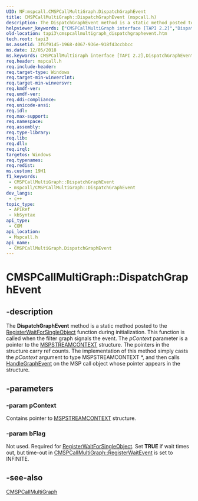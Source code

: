 ```yaml
---
UID: NF:mspcall.CMSPCallMultiGraph.DispatchGraphEvent
title: CMSPCallMultiGraph::DispatchGraphEvent (mspcall.h)
description: The DispatchGraphEvent method is a static method posted to the RegisterWaitForSingleObject function during initialization.
helpviewer_keywords: ["CMSPCallMultiGraph interface [TAPI 2.2]","DispatchGraphEvent method","CMSPCallMultiGraph.DispatchGraphEvent","CMSPCallMultiGraph::DispatchGraphEvent","DispatchGraphEvent","DispatchGraphEvent method [TAPI 2.2]","DispatchGraphEvent method [TAPI 2.2]","CMSPCallMultiGraph interface","_tapi3_cmspcallmultigraph_dispatchgraphevent","mspcall/CMSPCallMultiGraph::DispatchGraphEvent","tapi3.cmspcallmultigraph_dispatchgraphevent"]
old-location: tapi3\cmspcallmultigraph_dispatchgraphevent.htm
tech.root: tapi3
ms.assetid: 3f6f9145-1968-4067-936e-918f43ccbbcc
ms.date: 12/05/2018
ms.keywords: CMSPCallMultiGraph interface [TAPI 2.2],DispatchGraphEvent method, CMSPCallMultiGraph.DispatchGraphEvent, CMSPCallMultiGraph::DispatchGraphEvent, DispatchGraphEvent, DispatchGraphEvent method [TAPI 2.2], DispatchGraphEvent method [TAPI 2.2],CMSPCallMultiGraph interface, _tapi3_cmspcallmultigraph_dispatchgraphevent, mspcall/CMSPCallMultiGraph::DispatchGraphEvent, tapi3.cmspcallmultigraph_dispatchgraphevent
req.header: mspcall.h
req.include-header: 
req.target-type: Windows
req.target-min-winverclnt: 
req.target-min-winversvr: 
req.kmdf-ver: 
req.umdf-ver: 
req.ddi-compliance: 
req.unicode-ansi: 
req.idl: 
req.max-support: 
req.namespace: 
req.assembly: 
req.type-library: 
req.lib: 
req.dll: 
req.irql: 
targetos: Windows
req.typenames: 
req.redist: 
ms.custom: 19H1
f1_keywords:
 - CMSPCallMultiGraph::DispatchGraphEvent
 - mspcall/CMSPCallMultiGraph::DispatchGraphEvent
dev_langs:
 - c++
topic_type:
 - APIRef
 - kbSyntax
api_type:
 - COM
api_location:
 - Mspcall.h
api_name:
 - CMSPCallMultiGraph.DispatchGraphEvent
---
```


# CMSPCallMultiGraph::DispatchGraphEvent


## -description

The 
<b>DispatchGraphEvent</b> method is a static method posted to the 
<a href="https://docs.microsoft.com/windows/desktop/api/winbase/nf-winbase-registerwaitforsingleobject">RegisterWaitForSingleObject</a> function during initialization. This function is called when the filter graph signals the event. The <i>pContext</i> parameter is a pointer to the 
<a href="https://docs.microsoft.com/previous-versions/windows/desktop/legacy/ms733448(v=vs.85)">MSPSTREAMCONTEXT</a> structure. The pointers in the structure carry ref counts. The implementation of this method simply casts the <i>pContext</i> argument to type MSPSTREAMCONTEXT *, and then calls 
<a href="https://docs.microsoft.com/windows/desktop/api/mspcall/nf-mspcall-cmspcallmultigraph-handlegraphevent">HandleGraphEvent</a> on the MSP call object whose pointer appears in the structure.

## -parameters

### -param pContext

Contains pointer to 
<a href="https://docs.microsoft.com/previous-versions/windows/desktop/legacy/ms733448(v=vs.85)">MSPSTREAMCONTEXT</a> structure.

### -param bFlag

Not used. Required for 
<a href="https://docs.microsoft.com/windows/desktop/api/winbase/nf-winbase-registerwaitforsingleobject">RegisterWaitForSingleObject</a>. Set <b>TRUE</b> if wait times out, but time-out in 
<a href="https://docs.microsoft.com/windows/desktop/api/mspcall/nf-mspcall-cmspcallmultigraph-registerwaitevent">CMSPCallMultiGraph::RegisterWaitEvent</a> is set to INFINITE.

## -see-also

<a href="https://docs.microsoft.com/windows/desktop/api/mspcall/nl-mspcall-cmspcallmultigraph">CMSPCallMultiGraph</a>

